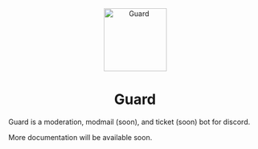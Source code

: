 <div align="center">
  <img width="125" alt="Guard" src="https://github.com/user-attachments/assets/d144b33e-b3d9-431e-ba6e-efee0284ca15" />
	<h1>Guard</h1>
</div>
Guard is a moderation, modmail (soon), and ticket (soon) bot for discord.  
  
More documentation will be available soon.
